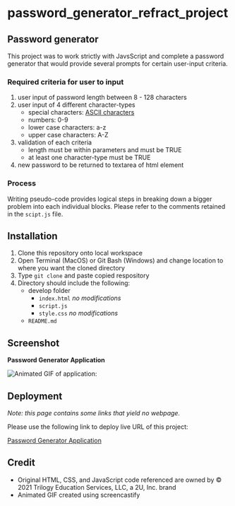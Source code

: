 # password_generator_refract_project

## Password generator

This project was to work strictly with JavsScript and complete a password generator that
would provide several prompts for certain user-input criteria.  

### Required criteria for user to input

1. user input of password length between 8 - 128 characters
2. user input of 4 different character-types
    * special characters: [ASCII characters](https://theasciicode.com.ar/)
    * numbers: 0-9
    * lower case characters: a-z
    * upper case characters: A-Z
3. validation of each criteria
    * length must be within parameters and must be TRUE
    * at least one character-type must be TRUE
4. new password to be returned to textarea of html element

### Process

Writing pseudo-code provides logical steps in breaking down a bigger problem into each
individual blocks. Please refer to the comments retained in the `scipt.js` file.

## Installation

1. Clone this repository onto local workspace
2. Open Terminal (MacOS) or Git Bash (Windows) and change location to where you want the cloned directory
3. Type `git clone` and paste copied respository
4. Directory should include the following:
    * develop folder
        * `index.html` *no modifications*
        * `script.js`
        * `style.css` *no modifications*
    * `README.md`

## Screenshot

**Password Generator Application**

![Animated GIF of application:](./Assets/images/full-page-screenshot.png)


## Deployment
*Note: this page contains some links that yield no webpage.*

Please use the following link to deploy live URL of this project:

[Password Generator Application](https://p-hsu.github.io/password_generator_refract_project/)

## Credit

* Original HTML, CSS, and JavaScript code referenced are owned by © 2021 Trilogy Education Services, LLC, a 2U, Inc. brand
* Animated GIF created using screencastify 
